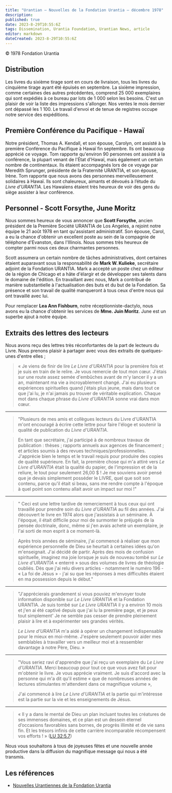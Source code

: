 ```yaml
---
title: "Urantian — Nouvelles de la Fondation Urantia — décembre 1978"
description: 
published: true
date: 2023-8-29T10:55:6Z
tags: Dissemination, Urantia Foundation, Urantian News, article
editor: markdown
dateCreated: 2023-8-29T10:55:6Z
---
```


<p class="v-card v-sheet theme--light grey lighten-3 px-2">© 1978 Fondation Urantia</p>



## Distribution

Les livres du sixième tirage sont en cours de livraison, tous les livres du cinquième tirage ayant été épuisés en septembre. La sixième impression, comme certaines des autres précédentes, comprend 25 000 exemplaires qui sont expédiés à ce bureau par lots de 1 000 selon les besoins. C'est un plaisir de voir la liste des impressions s'allonger. Nos ventes le mois dernier ont dépassé les 1 100. Le travail d'envoi et de tenue de registres occupe notre service des expéditions.

## Première Conférence du Pacifique - Hawaï

Notre président, Thomas A. Kendall, et son épouse, Carolyn, ont assisté à la première Conférence du Pacifique à Hawaï fin septembre. Ils ont beaucoup apprécié ce voyage. Tom rapporte qu'environ 90 personnes ont assisté à la conférence, la plupart venant de l'État d'Hawaï, mais également un certain nombre de continentaux. Ils étaient accompagnés lors de ce voyage par Meredith Sprunger, présidente de la Fraternité URANTIA, et son épouse, Irène. Tom rapporte que nous avons des personnes merveilleusement solidaires à Hawaï. Ils sont chaleureux, aimants et dévoués à l’étude du _Livre d’URANTIA_. Les Hawaïens étaient très heureux de voir des gens du siège assister à leur conférence.

## Personnel - Scott Forsythe, June Moritz

Nous sommes heureux de vous annoncer que **Scott Forsythe**, ancien président de la Première Société URANTIA de Los Angeles, a rejoint notre équipe le 21 août 1978 en tant qu'assistant administratif. Son épouse, Carol, a eu la chance d'obtenir un excellent poste au sein de la compagnie de téléphone d'Evanston, dans l'Illinois. Nous sommes très heureux de compter parmi nous ces deux charmantes personnes.

Scott assumera un certain nombre de tâches administratives, dont certaines étaient auparavant sous la responsabilité de **Mark W. Kulieke**, secrétaire adjoint de la Fondation URANTIA. Mark a accepté un poste chez un éditeur de la région de Chicago et a hâte d'élargir et de développer ses talents dans le domaine de l'édition. En travaillant avec nous, Mark a contribué de manière substantielle à l'actualisation des buts et du but de la Fondation. Sa présence et son travail de qualité manqueront à tous ceux d'entre nous qui ont travaillé avec lui.

Pour remplacer **Lea Ann Fishburn**, notre réceptionniste-dactylo, nous avons eu la chance d'obtenir les services de **Mme. Juin Moritz**. June est un superbe ajout à notre équipe.

## Extraits des lettres des lecteurs

Nous avons reçu des lettres très réconfortantes de la part de lecteurs du Livre. Nous prenons plaisir à partager avec vous des extraits de quelques-unes d'entre elles ;

> « Je viens de finir de lire _Le Livre d'URANTIA_ pour la première fois et je suis en train de le relire. Je vous remercie de tout mon cœur. J'étais sur une route assez semée d'embûches avant de m'y lancer il y a un an, maintenant ma vie a incroyablement changé. J'ai eu plusieurs expériences spirituelles quand j'étais plus jeune, mais dans tout ce que j'ai lu, je n'ai jamais pu trouver de véritable explication. Chaque mot dans chaque phrase du _Livre d'URANTIA_ sonne vrai dans mon cœur.

---

> "Plusieurs de mes amis et collègues lecteurs du Livre d'URANTIA m'ont encouragé à écrire cette lettre pour faire l'éloge et soutenir la qualité de publication du _Livre d'URANTIA_.

> En tant que secrétaire, j'ai participé à de nombreux travaux de publication : thèses ; rapports annuels aux agences de financement ; et articles soumis à des revues techniques/professionnelles. J'apprécie bien le temps et le travail requis pour produire des copies de qualité supérieure. En fait, la première chose qui m'a attiré vers _Le Livre d'URANTIA_ était la qualité du papier, de l'impression et de la reliure, le tout pour seulement 26,00 $ ! Je me souviens avoir pensé que je devais simplement posséder le LIVRE, quel que soit son contenu, parce qu'il était si beau, sans me rendre compte à l'époque à quel point son contenu allait avoir un impact sur moi !"

---

> " Ceci est une lettre tardive de remerciement à tous ceux qui ont travaillé pour prendre soin du _Livre d'URANTIA_ au fil des années. J'ai découvert le livre en 1974 alors que j'assistais à un séminaire. À l'époque, il était difficile pour moi de surmonter le préjugés de la pensée doctrinale, donc, même si j'en avais acheté un exemplaire, je l'ai sorti de mon esprit à ce moment-là.

> Après trois années de séminaire, j'ai commencé à réaliser que mon expérience personnelle de Dieu se heurtait à certaines idées qu'on m'enseignait. J'ai décidé de partir. Après des mois de confusion spirituelle, imaginez ma joie lorsque je suis de nouveau tombé sur _Le Livre d'URANTIA_ « enterré » sous des volumes de livres de théologie oubliés. Dès que j'ai relu divers articles - notamment le numéro 196 - « La foi de Jésus » - j'ai su que les réponses à mes difficultés étaient en ma possession depuis le début."

---

> "J'apprécierais grandement si vous pouviez m'envoyer toute information disponible sur _Le Livre URANTIA_ et la Fondation URANTIA. Je suis tombé sur _Le Livre URANTIA_ il y a environ 10 mois et j'en ai été captivé depuis que j'ai lu la première page, et je peux tout simplement' Je ne semble pas cesser de prendre pleinement plaisir à lire et à expérimenter ses grandes vérités.

> _Le Livre d'URANTIA_ m'a aidé à opérer un changement indispensable pour le mieux en moi-même. J'espère seulement pouvoir aider mes semblables à travailler vers un meilleur moi et à ressembler davantage à notre Père, Dieu. »

---

> "Vous seriez ravi d'apprendre que j'ai reçu un exemplaire du _Le Livre d'URANTIA_. Merci beaucoup pour tout ce que vous avez fait pour m'obtenir le livre. Je vous apprécie vraiment. Je suis d'accord avec la personne qui m'a dit qu'il estime « que de nombreuses années de lectures stimulantes m'attendent dans ce magnifique volume »,

> J'ai commencé à lire _Le Livre d'URANTIA_ et la partie qui m'intéresse est la partie sur la vie et les enseignements de Jésus.

---

> « Il y a dans le mental de Dieu un plan incluant toutes les créatures de ses immenses domaines, et ce plan est un dessein éternel d’occasions favorables sans bornes, de progrès illimité et de vie sans fin. Et les trésors infinis de cette carrière incomparable récompensent vos efforts ! » ([LU 32:5.7](/fr/The_Urantia_Book/32#p5_7))

Nous vous souhaitons à tous de joyeuses fêtes et une nouvelle année productive dans la diffusion du magnifique message qui nous a été transmis.


## Les références

- [Nouvelles Urantiennes de la Fondation Urantia](https://www.urantia.org/news/1978-12)

